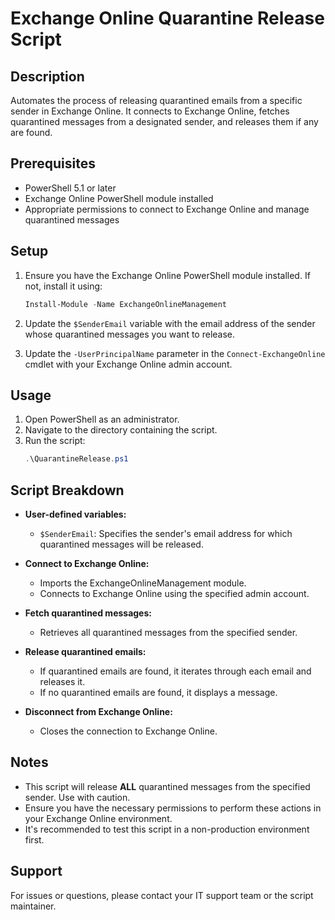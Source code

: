 # Exchange Online Quarantine Release Script

## Description

Automates the process of releasing quarantined emails from a specific sender in Exchange Online. It connects to Exchange Online, fetches quarantined messages from a designated sender, and releases them if any are found.

## Prerequisites

- PowerShell 5.1 or later
- Exchange Online PowerShell module installed
- Appropriate permissions to connect to Exchange Online and manage quarantined messages

## Setup

1. Ensure you have the Exchange Online PowerShell module installed. If not, install it using:
   ```powershell
   Install-Module -Name ExchangeOnlineManagement
   ```

2. Update the `$SenderEmail` variable with the email address of the sender whose quarantined messages you want to release.

3. Update the `-UserPrincipalName` parameter in the `Connect-ExchangeOnline` cmdlet with your Exchange Online admin account.

## Usage

1. Open PowerShell as an administrator.
2. Navigate to the directory containing the script.
3. Run the script:
   ```powershell
   .\QuarantineRelease.ps1
   ```

## Script Breakdown

- **User-defined variables:**
  - `$SenderEmail`: Specifies the sender's email address for which quarantined messages will be released.

- **Connect to Exchange Online:**
  - Imports the ExchangeOnlineManagement module.
  - Connects to Exchange Online using the specified admin account.

- **Fetch quarantined messages:**
  - Retrieves all quarantined messages from the specified sender.

- **Release quarantined emails:**
  - If quarantined emails are found, it iterates through each email and releases it.
  - If no quarantined emails are found, it displays a message.

- **Disconnect from Exchange Online:**
  - Closes the connection to Exchange Online.

## Notes

- This script will release **ALL** quarantined messages from the specified sender. Use with caution.
- Ensure you have the necessary permissions to perform these actions in your Exchange Online environment.
- It's recommended to test this script in a non-production environment first.

## Support

For issues or questions, please contact your IT support team or the script maintainer. 
